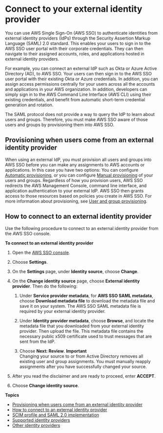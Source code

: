 # Connect to your external identity provider<a name="manage-your-identity-source-idp"></a>

You can use AWS Single Sign\-On \(AWS SSO\) to authenticate identities from external identity providers \(IdPs\) through the Security Assertion Markup Language \(SAML\) 2\.0 standard\. This enables your users to sign in to the AWS SSO user portal with their corporate credentials\. They can then navigate to their assigned accounts, roles, and applications hosted in external identity providers\.

For example, you can connect an external IdP such as Okta or Azure Active Directory \(AD\), to AWS SSO\. Your users can then sign in to the AWS SSO user portal with their existing Okta or Azure credentials\. In addition, you can assign access permissions centrally for your users across all the accounts and applications in your AWS organization\. In addition, developers can simply sign in to the AWS Command Line Interface \(AWS CLI\) using their existing credentials, and benefit from automatic short\-term credential generation and rotation\.

The SAML protocol does not provide a way to query the IdP to learn about users and groups\. Therefore, you must make AWS SSO aware of those users and groups by provisioning them into AWS SSO\.

## Provisioning when users come from an external identity provider<a name="provisioning-when-external-idp"></a>

When using an external IdP, you must provision all users and groups into AWS SSO before you can make any assignments to AWS accounts or applications\. In this case you have two options: You can configure [Automatic provisioning](provision-automatically.md), or you can configure [Manual provisioning](provision-manually.md) of your users and groups\. Regardless of how you provision users, AWS SSO redirects the AWS Management Console, command line interface, and application authentication to your external IdP\. AWS SSO then grants access to those resources based on policies you create in AWS SSO\. For more information about provisioning, see [User and group provisioning](users-groups-provisioning.md#user-group-provision)\.

## How to connect to an external identity provider<a name="how-to-connect-idp"></a>

Use the following procedure to connect to an external identity provider from the AWS SSO console\.

**To connect to an external identity provider**

1. Open the [AWS SSO console](https://console.aws.amazon.com/singlesignon)\.

1. Choose **Settings**\.

1. On the **Settings** page, under **Identity source**, choose **Change**\.

1. On the **Change identity source** page, choose **External identity provider**\. Then do the following:

   1. Under **Service provider metadata**, for **AWS SSO SAML metadata**, choose **Download metadata file** to download the metadata file and save it on your system\. The AWS SSO SAML metadata file is required by your external identity provider\.

   1. Under **Identity provider metadata**, choose **Browse**, and locate the metadata file that you downloaded from your external identity provider\. Then upload the file\. This metadata file contains the necessary public x509 certificate used to trust messages that are sent from the IdP\.

   1. Choose **Next: Review**\.
**Important**  
Changing your source to or from Active Directory removes all existing user and group assignments\. You must manually reapply assignments after you have successfully changed your source\.

1. After you read the disclaimer and are ready to proceed, enter **ACCEPT**\.

1. Choose **Change identity source**\.

**Topics**
+ [Provisioning when users come from an external identity provider](#provisioning-when-external-idp)
+ [How to connect to an external identity provider](#how-to-connect-idp)
+ [SCIM profile and SAML 2\.0 implementation](scim-profile-saml.md)
+ [Supported identity providers](supported-idps.md)
+ [Other identity providers](other-idps.md)